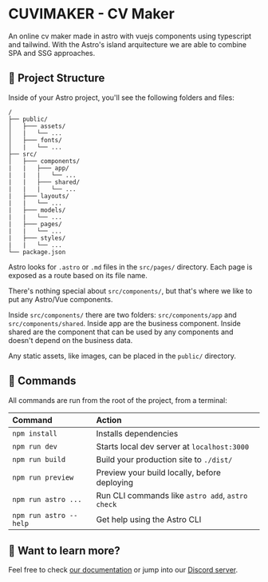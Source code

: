 <!-- TODO: Add more documentation -->

# CUVIMAKER - CV Maker

An online cv maker made in astro with vuejs components using typescript and tailwind. With the Astro's island arquitecture we are able to combine SPA and SSG approaches.

## 🚀 Project Structure

Inside of your Astro project, you'll see the following folders and files:

```
/
├── public/
│   ├─── assets/
│   |   └── ...
│   ├─── fonts/
│   |   └── ...
├── src/
│   ├─── components/
|   |   ├─── app/
|   |   |   └── ...
|   |   ├─── shared/
|   |   |   └── ...
|   ├─── layouts/
|   |   └── ...
|   ├─── models/
|   |   └── ...
|   ├─── pages/
|   |   └── ...
|   ├─── styles/
|   |   └── ...
└── package.json
```

Astro looks for `.astro` or `.md` files in the `src/pages/` directory. Each page is exposed as a route based on its file name.

There's nothing special about `src/components/`, but that's where we like to put any Astro/Vue components.

Inside `src/components/` there are two folders: `src/components/app` and `src/components/shared`. Inside app are the business component. Inside shared are the component that can be used by any components and doesn't depend on the business data.

Any static assets, like images, can be placed in the `public/` directory.

## 🧞 Commands

All commands are run from the root of the project, from a terminal:

| Command                | Action                                           |
| :--------------------- | :----------------------------------------------- |
| `npm install`          | Installs dependencies                            |
| `npm run dev`          | Starts local dev server at `localhost:3000`      |
| `npm run build`        | Build your production site to `./dist/`          |
| `npm run preview`      | Preview your build locally, before deploying     |
| `npm run astro ...`    | Run CLI commands like `astro add`, `astro check` |
| `npm run astro --help` | Get help using the Astro CLI                     |

## 👀 Want to learn more?

Feel free to check [our documentation](https://docs.astro.build) or jump into our [Discord server](https://astro.build/chat).
